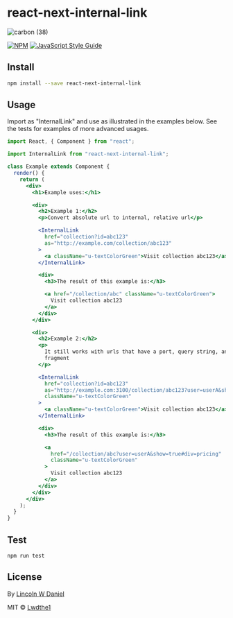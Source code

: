 # react-next-internal-link

![carbon (38)](https://user-images.githubusercontent.com/5778798/74358582-b0cb5880-4d8f-11ea-9aba-589fbce4fc5e.png)

[![NPM](https://img.shields.io/npm/v/react-next-internal-link.svg)](https://www.npmjs.com/package/react-next-internal-link) [![JavaScript Style Guide](https://img.shields.io/badge/code_style-standard-brightgreen.svg)](https://standardjs.com)

## Install

```bash
npm install --save react-next-internal-link
```

## Usage

Import as "InternalLink" and use as illustrated in the examples below. See the tests for examples of more advanced usages.

```jsx
import React, { Component } from "react";

import InternalLink from "react-next-internal-link";

class Example extends Component {
  render() {
    return (
      <div>
        <h1>Example uses:</h1>

        <div>
          <h2>Example 1:</h2>
          <p>Convert absolute url to internal, relative url</p>

          <InternalLink
            href="collection?id=abc123"
            as="http://example.com/collection/abc123"
          >
            <a className="u-textColorGreen">Visit collection abc123</a>
          </InternalLink>

          <div>
            <h3>The result of this example is:</h3>

            <a href="/collection/abc" className="u-textColorGreen">
              Visit collection abc123
            </a>
          </div>
        </div>

        <div>
          <h2>Example 2:</h2>
          <p>
            It still works with urls that have a port, query string, and/or hash
            fragment
          </p>

          <InternalLink
            href="collection?id=abc123"
            as="http://example.com:3100/collection/abc123?user=userA&show=true#div=pricing"
            className="u-textColorGreen"
          >
            <a className="u-textColorGreen">Visit collection abc123</a>
          </InternalLink>

          <div>
            <h3>The result of this example is:</h3>

            <a
              href="/collection/abc?user=userA&show=true#div=pricing"
              className="u-textColorGreen"
            >
              Visit collection abc123
            </a>
          </div>
        </div>
      </div>
    );
  }
}
```

## Test

`npm run test`

## License

By [Lincoln W Daniel](https://lincolnwdaniel.com)

MIT © [Lwdthe1](https://github.com/Lwdthe1)
